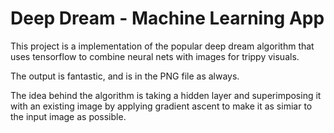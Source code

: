 # Deep Dream - Machine Learning App
This project is a implementation of the popular deep dream algorithm that uses tensorflow to combine neural nets with images for trippy visuals.

The output is fantastic, and is in the PNG file as always.

The idea behind the algorithm is taking a hidden layer and superimposing it with an existing image by applying gradient ascent to make it as simiar to the input image as possible.
